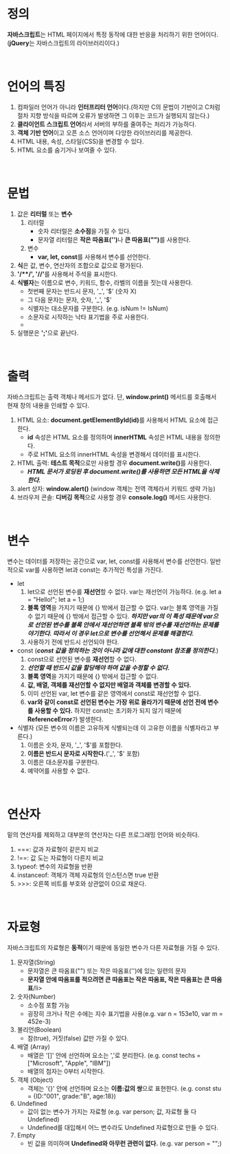 <h1>정의</h1>

<b>자바스크립트</b>는 HTML 페이지에서 특정 동작에 대한 반응을 처리하기 위한 언어이다.(<b>jQuery</b>는 자바스크립트의 라이브러리이다.) 

<br>

<h1>언어의 특징</h1>

<ol>
     <li>컴파일러 언어가 아니라 <b>인터프리터 언어</b>이다.(하지만 C의 문법이 기반이고 C처럼 절차 지향 방식을 따르며 오류가 발생하면 그 이후는 코드가 실행되지 않는다.)</li>     
     <li><b>클라이언트 스크립트 언어</b>라서 서버의 부하를 줄여주는 처리가 가능하다.</li> 
     <li><b>객체 기반 언어</b>이고 오픈 소스 언어이며 다앙한 라이브러리를 제공한다.</li>
     <li>HTML 내용, 속성, 스타일(CSS)을 변경할 수 있다.</li>
     <li>HTML 요소를 숨기거나 보여줄 수 있다.</li>    
</ol>

<br>

<h1>문법</h1>

<ol>
     <li>
          값은 <b>리터럴</b> 또는 <b>변수</b>
          <ol>
               <li>
                    리터럴
                    <ul>
                         <li>숫자 리터럴은 <b>소수점</b>을 가질 수 있다.</li>
                         <li>문자열 리터럴은 <b>작은 따옴표('')</b>나 <b>큰 따옴표("")</b>를 사용한다.</li>
                    </ul>
               </li>
               <li>
                    변수
                    <ul>
                         <li><b>var, let, const</b>를 사용해서 변수를 선언한다.</li>
                    </ul>
               </li>     
          </ol>
     </li>
     <li><b>식</b>은 값, 변수, 연산자의 조합으로 값으로 평가된다.</li>
     <li><b>'/**/', '//'</b>를 사용해서 주석을 표시한다.</li>
     <li>
          <b>식별자</b>는 이름으로 변수, 키워드, 함수, 라벨의 이름을 짓는데 사용한다.
          <ul>
               <li>첫번째 문자는 반드시 문자, '_', '$' (숫자 X)</li>
               <li>그 다음 문자는 문자, 숫자, '_', '$'</li>
               <li>식별자는 대소문자를 구분한다. (e.g. isNum != IsNum)</li>
               <li>소문자로 시작하는 낙타 표기법을 주로 사용한다.</li>
               <li></li>
          </ul>
     </li>
     <li>실행문은 <b>';'</b>으로 끝난다.</li>
</ol>

<br>

<h1>출력</h1>
자바스크립트는 출력 객체나 메서드가 없다. 단, <b>window.print()</b> 메서드를 호출해서 현재 창의 내용을 인쇄할 수 있다.

<ol>
     <li>
          HTML 요소: <b>document.getElementById(id)</b>를 사용해서 HTML 요소에 접근한다.
          <ul>
               <li><b>id</b> 속성은 HTML 요소를 정의하며 <b>innerHTML</b> 속성은 HTML 내용을 정의한다.</li>
               <li>주로 HTML 요소의 innerHTML 속성을 변경해서 데이터를 표시한다. </li>
          </ul>    
     </li>
     <li>
          HTML 출력: <b>테스트 목적</b>으로만 사용할 경우 <b>document.write()</b>를 사용한다.
          <ul><li><b><i>HTML 문서가 로딩된 후 document.write()를 사용하면 모든 HTML을 삭제한다.</i></b></li></ul>
     </li>
     <li>alert 상자: <b>window.alert()</b> (window 객체는 전역 객체라서 키워드 생략 가능) </li>
     <li>브라우저 콘솔: <b>디버깅 목적</b>으로 사용할 경우 <b>console.log()</b> 메서드 사용한다.</li>
</ol>

<br>


<h1>변수</h1>

변수는 데이터를 저장하는 공간으로 var, let, const를 사용해서 변수를 선언한다. 일반적으로 var를 사용하면 let과 const는 추가적인 특성을 가진다.

<ul>
     <li>
          let
          <ol>
               <li>let으로 선언된 변수를 <b>재선언</b>할 수 없다. var는 재선언이 가능하다. (e.g. let a = "Hello!"; let a = 1;)</li>                             
               <li><b>블록 영역</b>을 가지기 때문에 {} 밖에서 접근할 수 없다. var는 블록 영역을 가질 수 없기 때문에 {} 밖에서 접근할 수 있다. 
                   <b><i>하지만 var의 이 특성 때문에 var으로 선언된 변수를 블록 안에서 재선언하면 블록 밖의 변수를 재선언하는 문제를 야기한다. 
                    따라서 이 경우 let으로 변수를 선언해서 문제를 해결한다.
                   </b></i>
               </li>                              
               <li>사용하기 전에 반드시 선언되야 한다.</li>
          </ol>     
     </li>     
     <li>
         const (<b><i>const 값을 정의하는 것이 아니라 값에 대한 constant 참조를 정의한다.</i></b>)
         <ol>
              <li>const으로 선언된 변수를 <b>재선언</b>할 수 없다.</li>
              <li><b><i>선언할 때 반드시 값을 할당해야 하며 값을 수정할 수 없다.</b></i></li>
              <li><b>블록 영역</b>을 가지기 때문에 {} 밖에서 접근할 수 없다.</li>
              <li><b>값, 배열, 객체를 재선언할 수 없지만 배열과 객체를 변경할 수 있다.</b></li>
              <li>이미 선언된 var, let 변수를 같은 영역에서 const로 재선언할 수 없다.</li>
              <li>
                   <b>var와 같이 const로 선언된 변수는 가장 위로 올라가기 때문에 선언 전에 변수를 사용할 수 있다.</b> 하지만 const는 초기화가 되지 않기 때문에                                        <b>ReferenceError</b>가 발생한다.                
              </li>
         </ol> 
     </li>
     <li>
          식별자 (모든 변수의 이름은 고유하게 식별되는데 이 고유한 이름을 식별자라고 부른다.)
          <ol>
               <li>이름은 숫자, 문자, '_', '$'를 포함한다.</li>
               <li><b>이름은 반드시 문자로 시작한다.</b>('_', '$' 포함)</li>
               <li>이름은 대소문자를 구분한다.</li>
               <li>예약어를 사용할 수 없다.</li>
          </ol>
     </li>
</ul>

<br>

<h1>연산자</h1>
밑의 연산자를 제외하고 대부분의 연산자는 다른 프로그래밍 언어와 비슷하다. 

<ol>
     <li>===: 값과 자료형이 같은지 비교</li>
     <li>!==: 값 도는 자료형이 다른지 비교</li>
     <li>typeof: 변수의 자료형을 반환</li>
     <li>instanceof: 객체가 객체 자료형의 인스턴스면 true 반환</li>
     <li>>>>: 오른쪽 비트를 부호와 상관없이 0으로 채운다.</li>

</ol>

<br>

<h1>자료형</h1>
자바스크립트의 자료형은 <b>동적</b>이기 때문에 동일한 변수가 다른 자료형을 가질 수 있다.

<ol>
     <li>
          문자열(String)
          <ul>
               <li>문자열은 큰 따옴표("") 또는 작은 따옴표('')에 있는 일련의 문자</li>
               <li><b>문자열 안에 따옴표를 적으려면 큰 따옴표는 작은 따옴표, 작은 따옴표는 큰 따옴표</b>/li>
          </ul>
     </li>
     <li>
          숫자(Number)
          <ul>
               <li>소수점 포함 가능</li>
               <li>굉장히 크거나 작은 수에는 지수 표기법을 사용(e.g. var n = 153e10, var m = 452e-3)</li>
          </ul>
     </li>
     <li>
          불리언(Boolean)
          <ul><li>참(true), 거짓(false) 값만 가질 수 있다.</li></ul>
     </li>
     <li>
          배열 (Array)
          <ul>
               <li>배열은 '[]' 안에 선언하며 요소는 ','로 분리한다. (e.g. const techs = ["Microsoft", "Apple", "IBM"])</li>
               <li>배열의 첨자는 0부터 시작한다. </li>
          </ul>
     </li>
     <li>
          객체 (Object)
          <ul><li>객체는 '{}' 안에 선언하며 요소는 <b>이름:값의 쌍</b>으로 표현한다. (e.g. const stu = {ID:"001", grade:"B", age:18})</li></ul>
     </li>
     <li>
          Undefined
          <ul>
               <li>값이 없는 변수가 가지는 자료형 (e.g. var person; 값, 자료형 둘 다 Undefined)</li>
               <li>Undefined를 대입해서 어느 변수라도 Undefined 자료형으로 만들 수 있다.</li>
          </ul>
     </li>
     <li>
          Empty
          <ul><li>빈 값을 의미하며 <b>Undefined와 아무런 관련이 없다.</b> (e.g. var person = "";)</li></ul>
     </li>
</ol>
